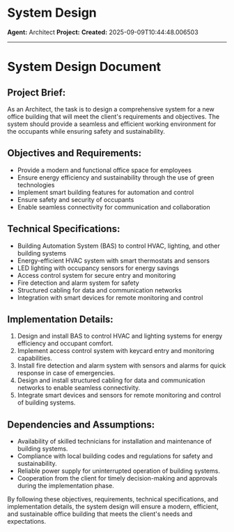 # System Design

**Agent:** Architect
**Project:** 
**Created:** 2025-09-09T10:44:48.006503

---

# System Design Document

## Project Brief:
As an Architect, the task is to design a comprehensive system for a new office building that will meet the client's requirements and objectives. The system should provide a seamless and efficient working environment for the occupants while ensuring safety and sustainability.

## Objectives and Requirements:
- Provide a modern and functional office space for employees
- Ensure energy efficiency and sustainability through the use of green technologies
- Implement smart building features for automation and control
- Ensure safety and security of occupants
- Enable seamless connectivity for communication and collaboration

## Technical Specifications:
- Building Automation System (BAS) to control HVAC, lighting, and other building systems
- Energy-efficient HVAC system with smart thermostats and sensors
- LED lighting with occupancy sensors for energy savings
- Access control system for secure entry and monitoring
- Fire detection and alarm system for safety
- Structured cabling for data and communication networks
- Integration with smart devices for remote monitoring and control

## Implementation Details:
1. Design and install BAS to control HVAC and lighting systems for energy efficiency and occupant comfort.
2. Implement access control system with keycard entry and monitoring capabilities.
3. Install fire detection and alarm system with sensors and alarms for quick response in case of emergencies.
4. Design and install structured cabling for data and communication networks to enable seamless connectivity.
5. Integrate smart devices and sensors for remote monitoring and control of building systems.

## Dependencies and Assumptions:
- Availability of skilled technicians for installation and maintenance of building systems.
- Compliance with local building codes and regulations for safety and sustainability.
- Reliable power supply for uninterrupted operation of building systems.
- Cooperation from the client for timely decision-making and approvals during the implementation phase.

By following these objectives, requirements, technical specifications, and implementation details, the system design will ensure a modern, efficient, and sustainable office building that meets the client's needs and expectations.